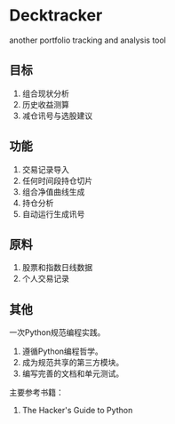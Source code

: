 # Decktracker
another portfolio tracking and analysis tool

## 目标

1. 组合现状分析
2. 历史收益测算
3. 减仓讯号与选股建议

## 功能

1. 交易记录导入
2. 任何时间段持仓切片
3. 组合净值曲线生成
4. 持仓分析
5. 自动运行生成讯号

## 原料

1. 股票和指数日线数据
2. 个人交易记录

## 其他

一次Python规范编程实践。
1. 遵循Python编程哲学。
2. 成为规范共享的第三方模块。
3. 编写完善的文档和单元测试。

主要参考书籍：
1. The Hacker's Guide to Python